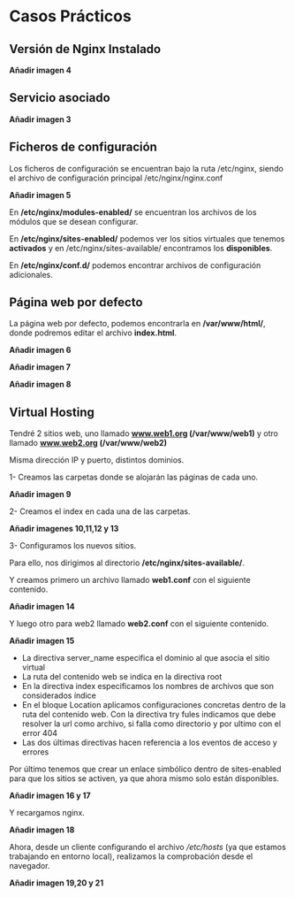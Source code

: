 # Casos Prácticos
## Versión de Nginx Instalado

**Añadir imagen 4**

## Servicio asociado

**Añadir imagen 3**

## Ficheros de configuración

Los ficheros de configuración se encuentran bajo la ruta /etc/nginx, siendo el archivo de configuración principal /etc/nginx/nginx.conf

**Añadir imagen 5**

En **/etc/nginx/modules-enabled/** se encuentran los archivos de los módulos que se desean configurar.

En **/etc/nginx/sites-enabled/** podemos ver los sitios virtuales que tenemos **activados** y en /etc/nginx/sites-available/ encontramos los **disponibles**.

En **/etc/nginx/conf.d/** podemos encontrar archivos de configuración adicionales.

## Página web por defecto

La página web por defecto, podemos encontrarla en **/var/www/html/**, donde podremos editar el archivo **index.html**.

**Añadir imagen 6**

**Añadir imagen 7**

**Añadir imagen 8**

## Virtual Hosting

Tendré 2 sitios web, uno llamado **www.web1.org (/var/www/web1)** y otro llamado **www.web2.org (/var/www/web2)**

Misma dirección IP y puerto, distintos dominios.

1- Creamos las carpetas donde se alojarán las páginas de cada uno.

**Añadir imagen 9**

2- Creamos el index en cada una de las carpetas.

**Añadir imagenes 10,11,12 y 13**

3- Configuramos los nuevos sitios.

Para ello, nos dirigimos al directorio **/etc/nginx/sites-available/**.

Y creamos primero un archivo llamado **web1.conf** con el siguiente contenido.

**Añadir imagen 14**

Y luego otro para web2 llamado **web2.conf** con el siguiente contenido.

**Añadir imagen 15**

* La directiva server_name especifica el dominio al que asocia el sitio virtual
* La ruta del contenido web se indica en la directiva root
* En la directiva index especificamos los nombres de archivos que son considerados índice
* En el bloque Location aplicamos configuraciones concretas dentro de la ruta del contenido web. Con la directiva try fules indicamos que debe resolver la url como archivo, si falla como directorio y por ultimo con el error 404
* Las dos últimas directivas hacen referencia a los eventos de acceso y errores

Por último tenemos que crear un enlace simbólico dentro de sites-enabled para que los sitios se activen, ya que ahora mismo solo están disponibles.

**Añadir imagen 16 y 17**

Y recargamos nginx.

**Añadir imagen 18**

Ahora, desde un cliente configurando el archivo */etc/hosts* (ya que estamos trabajando en entorno local), realizamos la comprobación desde el navegador.

**Añadir imagen 19,20 y 21**
